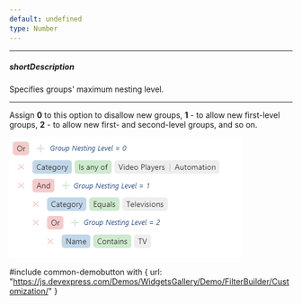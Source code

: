 ```yaml
---
default: undefined
type: Number
---
```

---
##### shortDescription
Specifies groups' maximum nesting level.

---
Assign **0** to this option to disallow new groups, **1** - to allow new first-level groups, **2** - to allow new first- and second-level groups, and so on.

![DevExtreme HTML5 JavaScript Filter Builder Group Nesting Levels](/images/FilterBuilder/visual_elements/group_nesting_levels.png)

#include common-demobutton with {
    url: "https://js.devexpress.com/Demos/WidgetsGallery/Demo/FilterBuilder/Customization/"
}